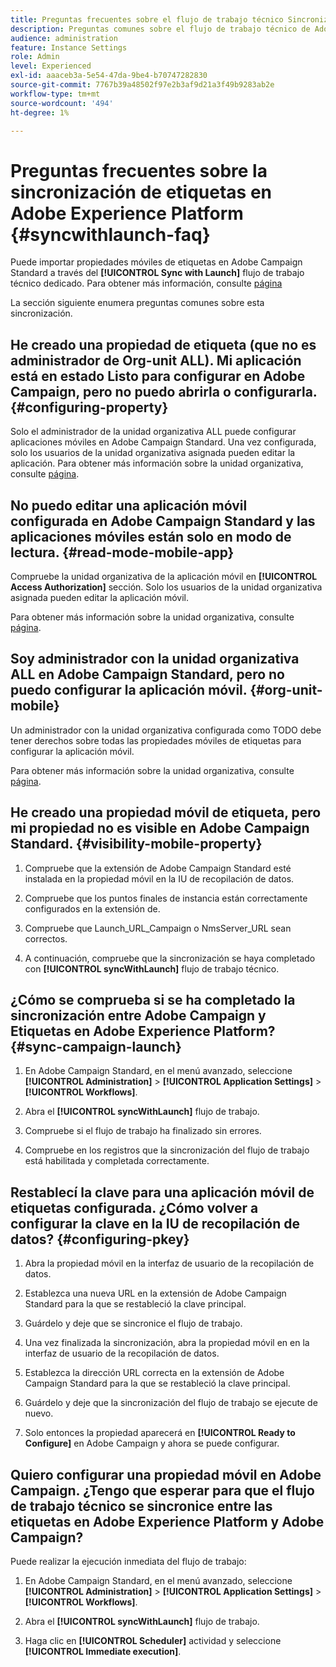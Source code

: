 ```yaml
---
title: Preguntas frecuentes sobre el flujo de trabajo técnico Sincronizar con Launch
description: Preguntas comunes sobre el flujo de trabajo técnico de Adobe Launch
audience: administration
feature: Instance Settings
role: Admin
level: Experienced
exl-id: aaaceb3a-5e54-47da-9be4-b70747282830
source-git-commit: 7767b39a48502f97e2b3af9d21a3f49b9283ab2e
workflow-type: tm+mt
source-wordcount: '494'
ht-degree: 1%

---
```


# Preguntas frecuentes sobre la sincronización de etiquetas en Adobe Experience Platform {#syncwithlaunch-faq}

Puede importar propiedades móviles de etiquetas en Adobe Campaign Standard a través del **[!UICONTROL Sync with Launch]** flujo de trabajo técnico dedicado. Para obtener más información, consulte [página](../../administration/using/technical-workflows.md)

La sección siguiente enumera preguntas comunes sobre esta sincronización.

## He creado una propiedad de etiqueta (que no es administrador de Org-unit ALL). Mi aplicación está en estado Listo para configurar en Adobe Campaign, pero no puedo abrirla o configurarla. {#configuring-property}

Solo el administrador de la unidad organizativa ALL puede configurar aplicaciones móviles en Adobe Campaign Standard. Una vez configurada, solo los usuarios de la unidad organizativa asignada pueden editar la aplicación. Para obtener más información sobre la unidad organizativa, consulte [página](../../administration/using/organizational-units.md).

## No puedo editar una aplicación móvil configurada en Adobe Campaign Standard y las aplicaciones móviles están solo en modo de lectura. {#read-mode-mobile-app}

Compruebe la unidad organizativa de la aplicación móvil en **[!UICONTROL Access Authorization]** sección. Solo los usuarios de la unidad organizativa asignada pueden editar la aplicación móvil.

Para obtener más información sobre la unidad organizativa, consulte [página](../../administration/using/organizational-units.md).

## Soy administrador con la unidad organizativa ALL en Adobe Campaign Standard, pero no puedo configurar la aplicación móvil. {#org-unit-mobile}

Un administrador con la unidad organizativa configurada como TODO debe tener derechos sobre todas las propiedades móviles de etiquetas para configurar la aplicación móvil.

Para obtener más información sobre la unidad organizativa, consulte [página](../../administration/using/organizational-units.md).

## He creado una propiedad móvil de etiqueta, pero mi propiedad no es visible en Adobe Campaign Standard. {#visibility-mobile-property}

1. Compruebe que la extensión de Adobe Campaign Standard esté instalada en la propiedad móvil en la IU de recopilación de datos.

1. Compruebe que los puntos finales de instancia están correctamente configurados en la extensión de.

1. Compruebe que Launch_URL_Campaign o NmsServer_URL sean correctos.

1. A continuación, compruebe que la sincronización se haya completado con **[!UICONTROL syncWithLaunch]** flujo de trabajo técnico.

## ¿Cómo se comprueba si se ha completado la sincronización entre Adobe Campaign y Etiquetas en Adobe Experience Platform? {#sync-campaign-launch}

1. En Adobe Campaign Standard, en el menú avanzado, seleccione **[!UICONTROL Administration]** > **[!UICONTROL Application Settings]** > **[!UICONTROL Workflows]**.

1. Abra el **[!UICONTROL syncWithLaunch]** flujo de trabajo.

1. Compruebe si el flujo de trabajo ha finalizado sin errores.

1. Compruebe en los registros que la sincronización del flujo de trabajo está habilitada y completada correctamente.

## Restablecí la clave para una aplicación móvil de etiquetas configurada. ¿Cómo volver a configurar la clave en la IU de recopilación de datos? {#configuring-pkey}

1. Abra la propiedad móvil en la interfaz de usuario de la recopilación de datos.

1. Establezca una nueva URL en la extensión de Adobe Campaign Standard para la que se restableció la clave principal.

1. Guárdelo y deje que se sincronice el flujo de trabajo.

1. Una vez finalizada la sincronización, abra la propiedad móvil en en la interfaz de usuario de la recopilación de datos.

1. Establezca la dirección URL correcta en la extensión de Adobe Campaign Standard para la que se restableció la clave principal.

1. Guárdelo y deje que la sincronización del flujo de trabajo se ejecute de nuevo.

1. Solo entonces la propiedad aparecerá en **[!UICONTROL Ready to Configure]** en Adobe Campaign y ahora se puede configurar.

## Quiero configurar una propiedad móvil en Adobe Campaign. ¿Tengo que esperar para que el flujo de trabajo técnico se sincronice entre las etiquetas en Adobe Experience Platform y Adobe Campaign?

Puede realizar la ejecución inmediata del flujo de trabajo:

1. En Adobe Campaign Standard, en el menú avanzado, seleccione **[!UICONTROL Administration]** > **[!UICONTROL Application Settings]** > **[!UICONTROL Workflows]**.

1. Abra el **[!UICONTROL syncWithLaunch]** flujo de trabajo.

1. Haga clic en **[!UICONTROL Scheduler]** actividad y seleccione **[!UICONTROL Immediate execution]**.
